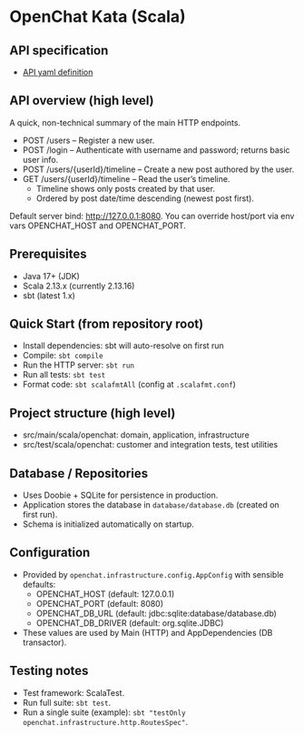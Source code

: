 # OpenChat Kata (Scala)

## API specification
- [API yaml definition](./APIs.yaml)

## API overview (high level)
A quick, non-technical summary of the main HTTP endpoints.

- POST /users – Register a new user.
- POST /login – Authenticate with username and password; returns basic user info.
- POST /users/{userId}/timeline – Create a new post authored by the user.
- GET /users/{userId}/timeline – Read the user’s timeline.
  - Timeline shows only posts created by that user.
  - Ordered by post date/time descending (newest post first).

Default server bind: http://127.0.0.1:8080. You can override host/port via env vars OPENCHAT_HOST and OPENCHAT_PORT.

## Prerequisites
- Java 17+ (JDK)
- Scala 2.13.x (currently 2.13.16)
- sbt (latest 1.x)

## Quick Start (from repository root)
- Install dependencies: sbt will auto-resolve on first run
- Compile: `sbt compile`
- Run the HTTP server: `sbt run`
- Run all tests: `sbt test`
- Format code: `sbt scalafmtAll` (config at `.scalafmt.conf`)

## Project structure (high level)
- src/main/scala/openchat: domain, application, infrastructure
- src/test/scala/openchat: customer and integration tests, test utilities

## Database / Repositories
- Uses Doobie + SQLite for persistence in production.
- Application stores the database in `database/database.db` (created on first run).
- Schema is initialized automatically on startup.

## Configuration
- Provided by `openchat.infrastructure.config.AppConfig` with sensible defaults:
  - OPENCHAT_HOST (default: 127.0.0.1)
  - OPENCHAT_PORT (default: 8080)
  - OPENCHAT_DB_URL (default: jdbc:sqlite:database/database.db)
  - OPENCHAT_DB_DRIVER (default: org.sqlite.JDBC)
- These values are used by Main (HTTP) and AppDependencies (DB transactor).

## Testing notes
- Test framework: ScalaTest.
- Run full suite: `sbt test`.
- Run a single suite (example): `sbt "testOnly openchat.infrastructure.http.RoutesSpec"`.
